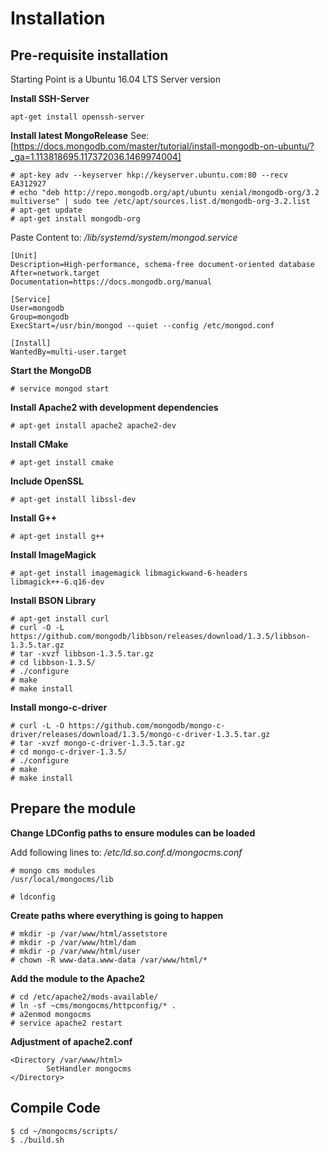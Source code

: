 # Installation

## Pre-requisite installation

Starting Point is a Ubuntu 16.04 LTS Server version

**Install SSH-Server**
```
apt-get install openssh-server
```

**Install latest MongoRelease**
See: [https://docs.mongodb.com/master/tutorial/install-mongodb-on-ubuntu/?_ga=1.113818695.117372036.1469974004]
```
# apt-key adv --keyserver hkp://keyserver.ubuntu.com:80 --recv EA312927
# echo "deb http://repo.mongodb.org/apt/ubuntu xenial/mongodb-org/3.2 multiverse" | sudo tee /etc/apt/sources.list.d/mongodb-org-3.2.list
# apt-get update
# apt-get install mongodb-org
```

Paste Content to: */lib/systemd/system/mongod.service*
```
[Unit]
Description=High-performance, schema-free document-oriented database
After=network.target
Documentation=https://docs.mongodb.org/manual

[Service]
User=mongodb
Group=mongodb
ExecStart=/usr/bin/mongod --quiet --config /etc/mongod.conf

[Install]
WantedBy=multi-user.target
```

**Start the MongoDB**

```
# service mongod start
```

**Install Apache2 with development dependencies**
```
# apt-get install apache2 apache2-dev
```

**Install CMake**
```
# apt-get install cmake
```

**Include OpenSSL**
```
# apt-get install libssl-dev
```

**Install G++**
```
# apt-get install g++
```

**Install ImageMagick**
```
# apt-get install imagemagick libmagickwand-6-headers libmagick++-6.q16-dev
```

**Install BSON Library**
```
# apt-get install curl
# curl -O -L https://github.com/mongodb/libbson/releases/download/1.3.5/libbson-1.3.5.tar.gz
# tar -xvzf libbson-1.3.5.tar.gz
# cd libbson-1.3.5/
# ./configure
# make
# make install
```

**Install mongo-c-driver**
```
# curl -L -O https://github.com/mongodb/mongo-c-driver/releases/download/1.3.5/mongo-c-driver-1.3.5.tar.gz
# tar -xvzf mongo-c-driver-1.3.5.tar.gz
# cd mongo-c-driver-1.3.5/
# ./configure
# make
# make install
```

## Prepare the module

**Change LDConfig paths to ensure modules can be loaded**

Add following lines to: */etc/ld.so.conf.d/mongocms.conf*
```
# mongo cms modules
/usr/local/mongocms/lib

# ldconfig
```

**Create paths where everything is going to happen**
```
# mkdir -p /var/www/html/assetstore
# mkdir -p /var/www/html/dam
# mkdir -p /var/www/html/user
# chown -R www-data.www-data /var/www/html/*
```

**Add the module to the Apache2**
```
# cd /etc/apache2/mods-available/
# ln -sf ~cms/mongocms/httpconfig/* .
# a2enmod mongocms
# service apache2 restart
```

**Adjustment of apache2.conf**
```
<Directory /var/www/html>
        SetHandler mongocms
</Directory>
```

## Compile Code
```
$ cd ~/mongocms/scripts/
$ ./build.sh
```